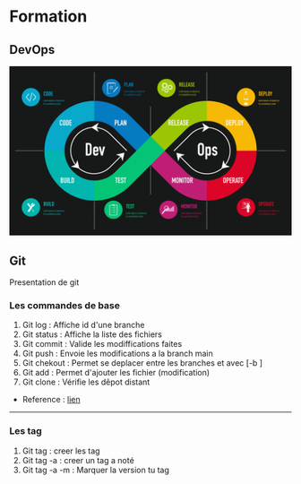 # Formation
## DevOps
![Alt text](DevOps-scaled-1.webp)
## Git
Presentation de git
### Les commandes de base
 1. Git log     : Affiche id d'une branche
 2. Git status  : Affiche la liste des fichiers
 3. Git commit  : Valide les modiffications faites
 4. Git push    : Envoie les modifications a la branch main 
 5. Git chekout : Permet se deplacer entre les branches et avec [-b <nom branche>] 
 6. Git add     : Permet d'ajouter les fichier (modification)
 7. Git clone   : Vérifie les dêpot distant
 - Reference : [lien](https://www.hostinger.fr/tutoriels/commandes-git)
 ---
 ### Les tag
 1. Git tag     : creer les tag 
 2. Git tag -a  : creer un tag a noté
 3. Git tag -a -m : Marquer la version tu tag  